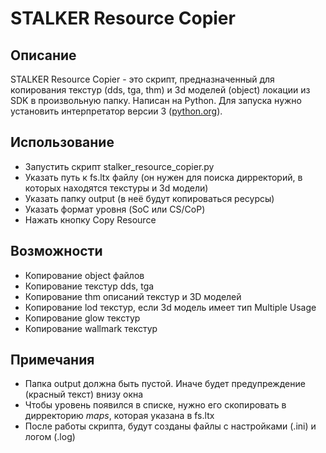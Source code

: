 # STALKER Resource Copier

## Описание
STALKER Resource Copier - это скрипт, предназначенный для копирования текстур (dds, tga, thm) и 3d моделей (object) локации из SDK в произвольную папку. Написан на Python. Для запуска нужно установить интерпретатор версии 3 ([python.org](http://www.python.org/)). 

## Использование
- Запустить скрипт stalker_resource_copier.py
- Указать путь к fs.ltx файлу (он нужен для поиска дирректорий, в которых находятся текстуры и 3d модели)
- Указать папку output (в неё будут копироваться ресурсы)
- Указать формат уровня (SoC или CS/CoP)
- Нажать кнопку Copy Resource

## Возможности
- Копирование object файлов
- Копирование текстур dds, tga
- Копирование thm описаний текстур и 3D моделей
- Копирование lod текстур, если 3d модель имеет тип Multiple Usage
- Копирование glow текстур
- Копирование wallmark текстур

## Примечания
- Папка output должна быть пустой. Иначе будет предупреждение (красный текст) внизу окна
- Чтобы уровень появился в списке, нужно его скопировать в дирректорию $maps$, которая указана в fs.ltx
- После работы скрипта, будут созданы файлы с настройками (.ini) и логом (.log)
